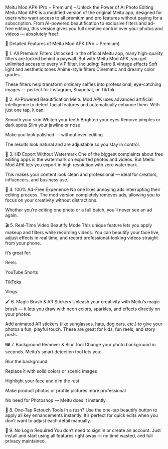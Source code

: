 Meitu Mod APK (Pro + Premium) – Unlock the Power of AI Photo Editing
Meitu Mod APK is a modified version of the original Meitu app, designed for users who want access to all premium and pro features without paying for a subscription. From AI-powered beautification to exclusive filters and ad-free editing, this version gives you full creative control over your photos and videos — absolutely free!

🌟 Detailed Features of Meitu Mod APK (Pro + Premium)


🎨 1. All Premium Filters Unlocked
In the official Meitu app, many high-quality filters are locked behind a paywall. But with Meitu Mod APK, you get unlimited access to every VIP filter, including:
Retro & vintage effects
Soft light and aesthetic tones
Anime-style filters
Cinematic and dreamy color grades

These filters help transform ordinary selfies into professional, eye-catching images — perfect for Instagram, Snapchat, or TikTok.

🤖 2. AI-Powered Beautification
Meitu Mod APK uses advanced artificial intelligence to detect facial features and automatically enhance them. With just one tap, it can:

Smooth your skin
Whiten your teeth
Brighten your eyes
Remove pimples or dark spots
Slim your jawline or nose

Make you look polished — without over-editing

The results look natural and are adjustable so you stay in control.

📸 3. HD Export Without Watermark
One of the biggest complaints about free editing apps is the watermark on exported photos and videos. But Meitu Mod APK lets you export in high resolution with zero watermark.

This makes your content look clean and professional — ideal for creators, influencers, and business use.

🚫 4. 100% Ad-Free Experience
No one likes annoying ads interrupting their editing process. The mod version completely removes ads, allowing you to focus on your creativity without distractions.

Whether you’re editing one photo or a full batch, you’ll never see an ad again.

🎬 5. Real-Time Video Beautify Mode
This unique feature lets you apply makeup and filters while recording videos. You can beautify your face live, adjust effects in real time, and record professional-looking videos straight from your phone.

It’s great for:

Reels

YouTube Shorts

TikToks

Vlogs

🖌️ 6. Magic Brush & AR Stickers
Unleash your creativity with Meitu’s magic brush — it lets you draw with neon colors, sparkles, and effects directly on your photos.

Add animated AR stickers (like sunglasses, hats, dog ears, etc.) to give your photos a fun, playful touch. These are great for kids, fun reels, and story posts.

🖼️ 7. Background Remover & Blur Tool
Change your photo background in seconds. Meitu’s smart detection tool lets you:

Blur the background

Replace it with solid colors or scenic images

Highlight your face and dim the rest

Make product photos or profile pictures more professional

No need for Photoshop — Meitu does it instantly.

🧖 8. One-Tap Retouch Tools
In a rush? Use the one-tap beautify button to apply all key enhancements instantly. It’s perfect for quick edits when you don’t want to adjust each detail manually.

🔐 9. No Login Required
You don’t need to sign in or create an account. Just install and start using all features right away — no time wasted, and full privacy maintained.
